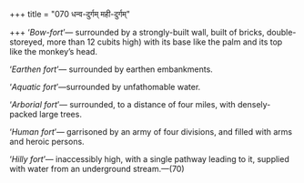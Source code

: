 +++
title = "070 धन्व-दुर्गम् मही-दुर्गम्"

+++
‘*Bow-fort*’— surrounded by a strongly-built wall, built of bricks,
double-storeyed, more than 12 cubits high) with its base like the palm
and its top like the monkey’s head.

‘*Earthen fort*’— surrounded by earthen embankments.

‘*Aquatic fort*’—surrounded by unfathomable water.

‘*Arborial fort*’— surrounded, to a distance of four miles, with
densely-packed large trees.

‘*Human fort*’— garrisoned by an army of four divisions, and filled with
arms and heroic persons.

‘*Hilly fort*’— inaccessibly high, with a single pathway leading to it,
supplied with water from an underground stream.—(70)


